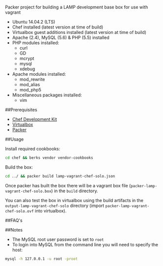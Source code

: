 Packer project for building a LAMP development base box for use with vagrant

- Ubuntu 14.04.2 (LTS)
- Chef installed (latest version at time of build)
- Virtualbox guest additions installed (latest version at time of build)
- Apache (2.4), MySQL (5.6) & PHP (5.5) installed
- PHP modules installed:
    - curl
    - GD
    - mcrypt
    - mysql
    - xdebug
- Apache modules installed:
    - mod_rewrite
    - mod_alias
    - mod_php5
- Miscellaneous packages installed:
    - vim

##Prerequisites

- [Chef Development Kit](https://downloads.chef.io/chef-dk/)
- [Virtualbox](https://www.virtualbox.org/)
- [Packer](http://www.packer.io/)

##Usage

Install required cookbooks:

```bash
cd chef && berks vendor vendor-cookbooks
```

Build the box:

```bash
cd ../ && packer build lamp-vagrant-chef-solo.json
```

Once packer has built the box there will be a vagrant box file (`packer-lamp-vagrant-chef-solo.box`) in the `build` directory.

You can also test the box in virtualbox using the build artifacts in the `output-lamp-vagrant-chef-solo` directory (import `packer-lamp-vagrant-chef-solo.ovf` into virtualbox).

##FAQ's

##Notes

- The MySQL root user password is set to `root`
- To login into MySQL from the command line you will need to specify the host:
```bash
mysql -h 127.0.0.1 -u root -proot
```

